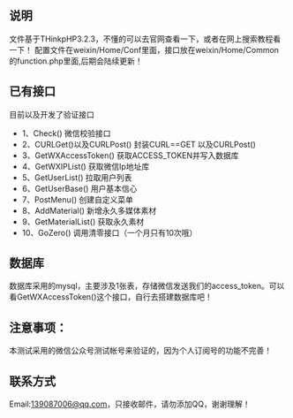 ﻿
## 说明

文件基于THinkpHP3.2.3，不懂的可以去官网查看一下，或者在网上搜索教程看一下！
配置文件在weixin/Home/Conf里面，接口放在weixin/Home/Common 的function.php里面,后期会陆续更新！

## 已有接口

目前以及开发了验证接口

*  1、Check() 微信校验接口
*  2、CURLGet()以及CURLPost() 封装CURL==GET 以及CURLPost()
*  3、GetWXAccessToken() 获取ACCESS_TOKEN并写入数据库
*  4、GetWXIPList() 获取微信Ip地址库
*  5、GetUserList() 拉取用户列表
*  6、GetUserBase() 用户基本信心
*  7、PostMenu() 创建自定义菜单
*  8、AddMaterial() 新增永久多媒体素材
*  9、GetMaterialList() 获取永久素材
*  10、GoZero() 调用清零接口（一个月只有10次哦）

## 数据库

数据库采用的mysql，主要涉及1张表，存储微信发送我们的access_token。可以看GetWXAccessToken()这个接口，自行去搭建数据库吧！

## 注意事项：

本测试采用的微信公众号测试帐号来验证的，因为个人订阅号的功能不完善！

## 联系方式

Email:139087006@qq.com，只接收邮件，请勿添加QQ，谢谢理解！